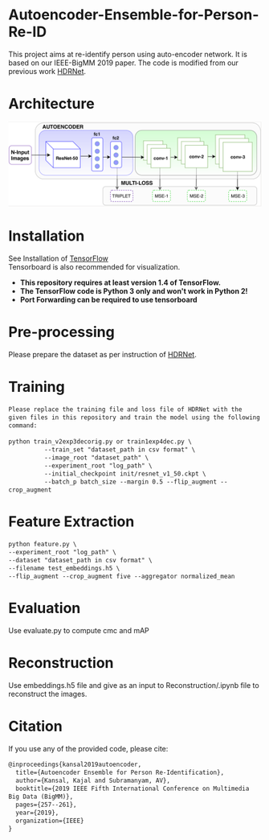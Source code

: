 # Autoencoder-Ensemble-for-Person-Re-ID
This project aims at re-identify person using auto-encoder network. It is based on our IEEE-BigMM 2019 paper. 
The code is modified from our previous work [HDRNet](https://github.com/kajal15003/HDRNet.git).

# Architecture
![Screenshot](architecture.png)


# Installation
See Installation of [TensorFlow](https://www.tensorflow.org/) \
Tensorboard is also recommended for visualization.
- **This repository requires at least version 1.4 of TensorFlow.**
- **The TensorFlow code is Python 3 only and won't work in Python 2!**
- **Port Forwarding can be required to use tensorboard**

# Pre-processing

Please prepare the dataset as per instruction of [HDRNet](https://github.com/kajal15003/HDRNet.git).

# Training
```
Please replace the training file and loss file of HDRNet with the given files in this repository and train the model using the following command:

python train_v2exp3decorig.py or train1exp4dec.py \
          --train_set "dataset_path in csv format" \
          --image_root "dataset_path" \
          --experiment_root "log_path" \
          --initial_checkpoint init/resnet_v1_50.ckpt \
          --batch_p batch_size --margin 0.5 --flip_augment --crop_augment
```
# Feature Extraction
```
python feature.py \
--experiment_root "log_path" \
--dataset "dataset_path in csv format" \
--filename test_embeddings.h5 \
--flip_augment --crop_augment five --aggregator normalized_mean
```

# Evaluation
Use evaluate.py to compute cmc and mAP

# Reconstruction
Use embeddings.h5 file and give as an input to Reconstruction/.ipynb file to reconstruct the images.

# Citation
If you use any of the provided code, please cite:
```
@inproceedings{kansal2019autoencoder,
  title={Autoencoder Ensemble for Person Re-Identification},
  author={Kansal, Kajal and Subramanyam, AV},
  booktitle={2019 IEEE Fifth International Conference on Multimedia Big Data (BigMM)},
  pages={257--261},
  year={2019},
  organization={IEEE}
}
```
